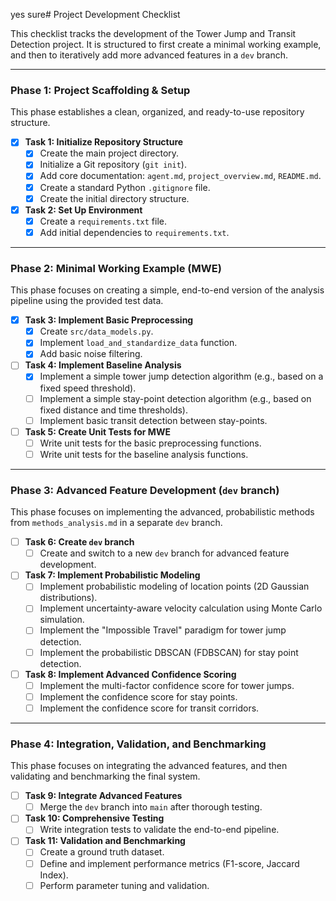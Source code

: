 yes sure# Project Development Checklist

This checklist tracks the development of the Tower Jump and Transit Detection project. It is structured to first create a minimal working example, and then to iteratively add more advanced features in a `dev` branch.

---

### Phase 1: Project Scaffolding & Setup

This phase establishes a clean, organized, and ready-to-use repository structure.

-   [x] **Task 1: Initialize Repository Structure**
    -   [x] Create the main project directory.
    -   [x] Initialize a Git repository (`git init`).
    -   [x] Add core documentation: `agent.md`, `project_overview.md`, `README.md`.
    -   [x] Create a standard Python `.gitignore` file.
    -   [x] Create the initial directory structure.

-   [x] **Task 2: Set Up Environment**
    -   [x] Create a `requirements.txt` file.
    -   [x] Add initial dependencies to `requirements.txt`.

---

### Phase 2: Minimal Working Example (MWE)

This phase focuses on creating a simple, end-to-end version of the analysis pipeline using the provided test data.

-   [x] **Task 3: Implement Basic Preprocessing**
    -   [x] Create `src/data_models.py`.
    -   [x] Implement `load_and_standardize_data` function.
    -   [x] Add basic noise filtering.

-   [ ] **Task 4: Implement Baseline Analysis**
    -   [x] Implement a simple tower jump detection algorithm (e.g., based on a fixed speed threshold).
    -   [ ] Implement a simple stay-point detection algorithm (e.g., based on fixed distance and time thresholds).
    -   [ ] Implement basic transit detection between stay-points.

-   [ ] **Task 5: Create Unit Tests for MWE**
    -   [ ] Write unit tests for the basic preprocessing functions.
    -   [ ] Write unit tests for the baseline analysis functions.

---

### Phase 3: Advanced Feature Development (`dev` branch)

This phase focuses on implementing the advanced, probabilistic methods from `methods_analysis.md` in a separate `dev` branch.

-   [ ] **Task 6: Create `dev` branch**
    -   [ ] Create and switch to a new `dev` branch for advanced feature development.

-   [ ] **Task 7: Implement Probabilistic Modeling**
    -   [ ] Implement probabilistic modeling of location points (2D Gaussian distributions).
    -   [ ] Implement uncertainty-aware velocity calculation using Monte Carlo simulation.
    -   [ ] Implement the "Impossible Travel" paradigm for tower jump detection.
    -   [ ] Implement the probabilistic DBSCAN (FDBSCAN) for stay point detection.

-   [ ] **Task 8: Implement Advanced Confidence Scoring**
    -   [ ] Implement the multi-factor confidence score for tower jumps.
    -   [ ] Implement the confidence score for stay points.
    -   [ ] Implement the confidence score for transit corridors.

---

### Phase 4: Integration, Validation, and Benchmarking

This phase focuses on integrating the advanced features, and then validating and benchmarking the final system.

-   [ ] **Task 9: Integrate Advanced Features**
    -   [ ] Merge the `dev` branch into `main` after thorough testing.

-   [ ] **Task 10: Comprehensive Testing**
    -   [ ] Write integration tests to validate the end-to-end pipeline.

-   [ ] **Task 11: Validation and Benchmarking**
    -   [ ] Create a ground truth dataset.
    -   [ ] Define and implement performance metrics (F1-score, Jaccard Index).
    -   [ ] Perform parameter tuning and validation.
